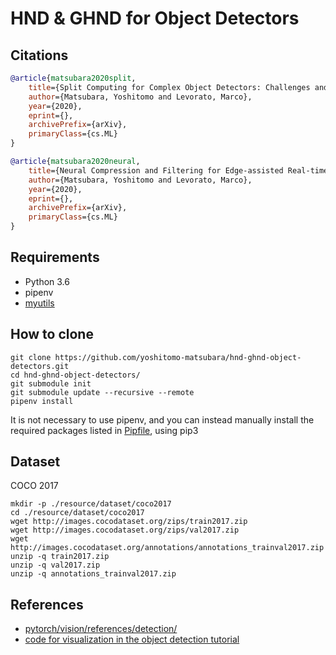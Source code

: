 # HND & GHND for Object Detectors

## Citations
```bibtex
@article{matsubara2020split,
    title={Split Computing for Complex Object Detectors: Challenges and Preliminary Results},
    author={Matsubara, Yoshitomo and Levorato, Marco},
    year={2020},
    eprint={},
    archivePrefix={arXiv},
    primaryClass={cs.ML}
}

@article{matsubara2020neural,
    title={Neural Compression and Filtering for Edge-assisted Real-time Object Detection in Challenged Networks},
    author={Matsubara, Yoshitomo and Levorato, Marco},
    year={2020},
    eprint={},
    archivePrefix={arXiv},
    primaryClass={cs.ML}
}
```

## Requirements
- Python 3.6
- pipenv
- [myutils](https://github.com/yoshitomo-matsubara/myutils)

## How to clone
```
git clone https://github.com/yoshitomo-matsubara/hnd-ghnd-object-detectors.git
cd hnd-ghnd-object-detectors/
git submodule init
git submodule update --recursive --remote
pipenv install
```
It is not necessary to use pipenv, and you can instead manually install the required packages listed in [Pipfile](Pipfile), using pip3

## Dataset
COCO 2017
```
mkdir -p ./resource/dataset/coco2017
cd ./resource/dataset/coco2017
wget http://images.cocodataset.org/zips/train2017.zip
wget http://images.cocodataset.org/zips/val2017.zip
wget http://images.cocodataset.org/annotations/annotations_trainval2017.zip
unzip -q train2017.zip
unzip -q val2017.zip
unzip -q annotations_trainval2017.zip
```

## References
- [pytorch/vision/references/detection/](https://github.com/pytorch/vision/tree/master/references/detection)
- [code for visualization in the object detection tutorial](https://github.com/pytorch/vision/issues/1610)
